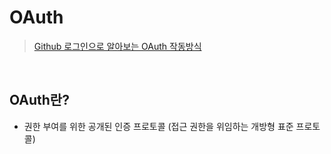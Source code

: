 # OAuth
> [Github 로그인으로 알아보는 OAuth 작동방식](https://velog.io/@shyuuuuni/OAuth-%EC%95%8C%EC%95%84%EB%B3%B4%EA%B8%B0-with-github-%EB%A1%9C%EA%B7%B8%EC%9D%B8)

<br/>

## OAuth란?
- 권한 부여를 위한 공개된 인증 프로토콜 (접근 권한을 위임하는 개방형 표준 프로토콜)
